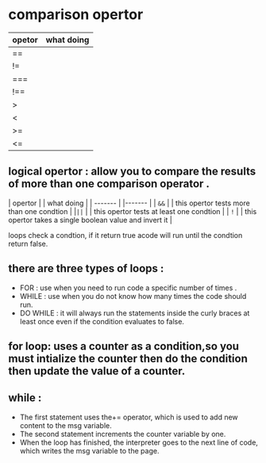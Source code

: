 # comparison opertor

|opetor|what doing |
|------ |-------------------------------------------------------------------------                     |
|==|    |  compares two values(numbers,strings,boolean) to see if they are the same                    |
|!=|    | compares two values (numbers,strings,boolean) to see if they are not the same                |
|===|   |  compares two values to check that both the data type and value are the same                 |
|!==|   | compares two values to check that both the data type and value are not the same              |
|> |    | this operator checks if the number on the left is greater than the number on the right       |
|< |    |this operator checks if the number on the left is less than the number on the right           |
|>=|    |this operator checks if the number onthe left is greater than or equal the number onthe right |
|<=|    |this operator checks if the nymber on the left is less than or equal the number on the right  |


## logical opertor : allow you to compare the results of more than one comparison operator .

| opertor | | what doing |
| ------- | |------- |
| `&&` | | this opertor tests more than one condtion |
|`||` |  | this opertor tests at least one condtion |
| `!` |  |  this opertor takes a single boolean value and invert it |

loops check a condtion, if it return true acode will run until the condtion return false.
 
 ## there are three types of loops :
- FOR : use when you need to run code a specific number of times .
- WHILE : use when you do not know how many times the code should run.
- DO WHILE : it will always run the statements inside the curly braces at least once even if  the condition evaluates to false.

## for loop: uses a counter as a condition,so you must intialize the counter then do the condition then update the value of a counter.

## while :
- The first statement uses the+= operator, which is used to add new content to the msg variable. 
- The second statement increments the counter variable by one.
- When the loop has finished, the interpreter goes to the next line of code, which writes the msg variable to the page. 

